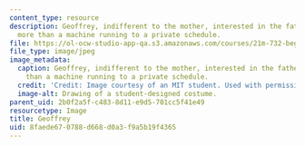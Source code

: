 ```yaml
---
content_type: resource
description: Geoffrey, indifferent to the mother, interested in the father, little
  more than a machine running to a private schedule.
file: https://ol-ocw-studio-app-qa.s3.amazonaws.com/courses/21m-732-beginning-costume-design-and-construction-fall-2008/8faede670788d668d0a3f9a5b19f4365_geoffrey1.jpg
file_type: image/jpeg
image_metadata:
  caption: Geoffrey, indifferent to the mother, interested in the father, little more
    than a machine running to a private schedule.
  credit: 'Credit: Image courtesy of an MIT student. Used with permission.'
  image-alt: Drawing of a student-designed costume.
parent_uid: 2b0f2a5f-c483-8d11-e9d5-701cc5f41e49
resourcetype: Image
title: Geoffrey
uid: 8faede67-0788-d668-d0a3-f9a5b19f4365
---
```

